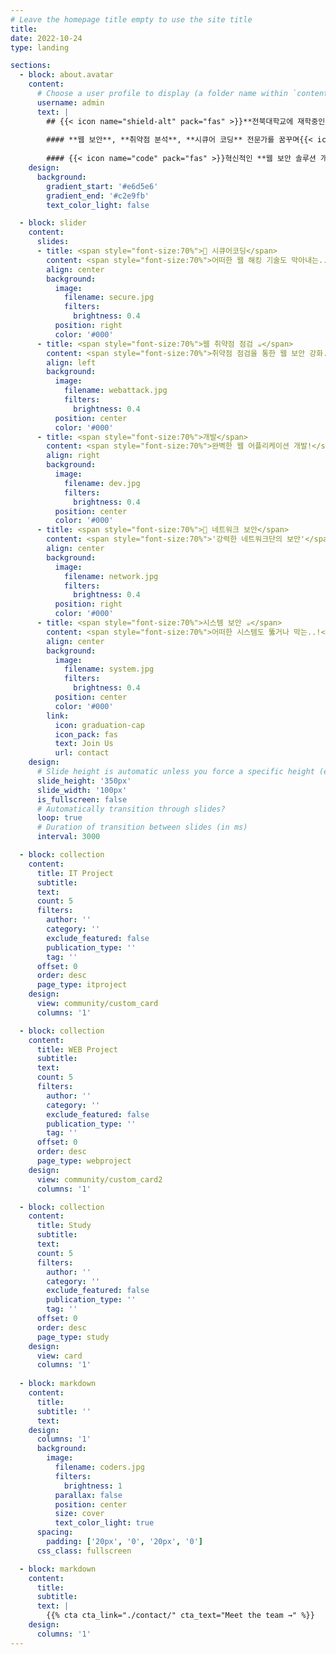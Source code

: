 ```yaml
---
# Leave the homepage title empty to use the site title
title:
date: 2022-10-24
type: landing

sections:
  - block: about.avatar
    content:
      # Choose a user profile to display (a folder name within `content/authors/`)
      username: admin
      text: |
        ## {{< icon name="shield-alt" pack="fas" >}}**전북대학교에 재학중인 IT정보공학과 이진규입니다!**
        
        #### **웹 보안**, **취약점 분석**, **시큐어 코딩** 전문가를 꿈꾸며{{< icon name="search" pack="fas" >}}
        
        #### {{< icon name="code" pack="fas" >}}혁신적인 **웹 보안 솔루션 개발**에 열정을 쏟고 있습니다{{< icon name="lock" pack="fas" >}}
    design:
      background:
        gradient_start: '#e6d5e6'
        gradient_end: '#c2e9fb'
        text_color_light: false

  - block: slider
    content:
      slides:
      - title: <span style="font-size:70%">👋 시큐어코딩</span>
        content: <span style="font-size:70%">어떠한 웹 해킹 기술도 막아내는...</span>
        align: center
        background:
          image:
            filename: secure.jpg
            filters:
              brightness: 0.4
          position: right
          color: '#000'
      - title: <span style="font-size:70%">웹 취약점 점검 ☕️</span>
        content: <span style="font-size:70%">취약점 점검을 통한 웹 보안 강화....</span>
        align: left
        background:
          image:
            filename: webattack.jpg
            filters:
              brightness: 0.4
          position: center
          color: '#000'
      - title: <span style="font-size:70%">개발</span>
        content: <span style="font-size:70%">완벽한 웹 어플리케이션 개발!</span>
        align: right
        background:
          image:
            filename: dev.jpg
            filters:
              brightness: 0.4
          position: center
          color: '#000'
      - title: <span style="font-size:70%">👋 네트워크 보안</span>
        content: <span style="font-size:70%">'강력한 네트워크단의 보안'</span>
        align: center
        background:
          image:
            filename: network.jpg
            filters:
              brightness: 0.4
          position: right
          color: '#000'
      - title: <span style="font-size:70%">시스템 보안 ☕️</span>
        content: <span style="font-size:70%">어떠한 시스템도 뚫거나 막는..!</span>
        align: center
        background:
          image:
            filename: system.jpg
            filters:
              brightness: 0.4
          position: center
          color: '#000'
        link:
          icon: graduation-cap
          icon_pack: fas
          text: Join Us
          url: contact
    design:
      # Slide height is automatic unless you force a specific height (e.g. '400px')
      slide_height: '350px'
      slide_width: '100px'
      is_fullscreen: false
      # Automatically transition through slides?
      loop: true
      # Duration of transition between slides (in ms)
      interval: 3000

  - block: collection
    content:
      title: IT Project
      subtitle: 
      text:
      count: 5
      filters:
        author: ''
        category: ''
        exclude_featured: false
        publication_type: ''
        tag: ''
      offset: 0
      order: desc
      page_type: itproject
    design:
      view: community/custom_card
      columns: '1'

  - block: collection
    content:
      title: WEB Project
      subtitle:
      text:
      count: 5
      filters:
        author: ''
        category: ''
        exclude_featured: false
        publication_type: ''
        tag: ''
      offset: 0 
      order: desc
      page_type: webproject
    design:
      view: community/custom_card2
      columns: '1'

  - block: collection
    content:
      title: Study
      subtitle:
      text:
      count: 5
      filters:
        author: ''
        category: ''
        exclude_featured: false
        publication_type: ''
        tag: ''
      offset: 0 
      order: desc
      page_type: study
    design:
      view: card
      columns: '1'
  
  - block: markdown
    content:
      title:
      subtitle: ''
      text:
    design:
      columns: '1'
      background:
        image: 
          filename: coders.jpg
          filters:
            brightness: 1
          parallax: false
          position: center
          size: cover
          text_color_light: true
      spacing:
        padding: ['20px', '0', '20px', '0']
      css_class: fullscreen

  - block: markdown
    content:
      title:
      subtitle:
      text: |
        {{% cta cta_link="./contact/" cta_text="Meet the team →" %}}
    design:
      columns: '1'
---
```

